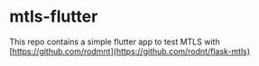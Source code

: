 # mtls-flutter
This repo contains a simple flutter app to test MTLS with [https://github.com/rodmnt](https://github.com/rodnt/flask-mtls)
